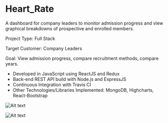 # Heart_Rate
A dashboard for company leaders to monitor admission progress and view graphical breakdowns of prospective and enrolled members.

Project Type: Full Stack

Target Customer: Company Leaders

Goal: View admission progress, compare recruitment methods, compare years.

- Developed in JavaScript using ReactJS and Redux
- Back-end REST API build with Node.js and ExpressJS
- Continuous Integration with Travis CI
- Other Technologies/Libraries Implemented: MongoDB, Highcharts, React-Bootstrap

![Alt text](/../screenshots/screenshots/stats.png?raw=true)

![Alt text](/../screenshots/screenshots/apps.png?raw=true)
